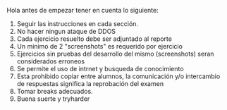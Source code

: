Hola antes de empezar tener en cuenta lo siguiente:

1. Seguir las instrucciones en cada sección.
2. No hacer ningun ataque de DDOS
3. Cada ejercicio resuelto debe ser adjuntado al reporte
4. Un minimo de 2 "screenshots" es requerido por ejercicio
4. Ejercicios sin pruebas del desarrollo del mismo (screenshots) seran considerados erroneos
5. Se permite el uso de intrnet y busqueda de conocimiento
6. Esta prohibido copiar entre alumnos, la comunicación y/o intercambio de respuestas significa la reprobación del examen
7. Tomar breaks adecuados.
8. Buena suerte y tryharder
